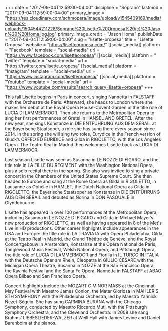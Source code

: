 +++
date = "2017-09-04T12:59:00-04:00"
discipline = "Soprano"
lastmod = "2017-09-04T12:59:00-04:00"
primary_image = "https://res.cloudinary.com/schmopera/image/upload/v1545409169/media/webhook-uploads/1504544211228/Soprano%20Lisette%20Oropesa%20(c)%20Jason%20%20Homa.jpg.jpg"
primary_image_credit = "Jason Homa"
publishDate = "2017-09-04T12:59:00-04:00"
slug = "lisette-oropesa"
title = "Lisette Oropesa"
website = "https://lisetteoropesa.com/"
[[social_media]]
platform = "Facebook"
template = "social-media"
url = "https://www.facebook.com/lisetteoropesa"
[[social_media]]
platform = " Twitter"
template = "social-media"
url = "https://twitter.com/lisette_oropesa"
[[social_media]]
platform = "Instagram"
template = "social-media"
url = "https://www.instagram.com/lisetteoropesa/"
[[social_media]]
platform = "Youtube"
template = "social-media"
url = "https://www.youtube.com/results?search_query=lisette+oropesa"
+++

This fall Lisette begins in Paris in concert, singing Nannetta in FALSTAFF with the Orchestre de Paris. Afterward, she heads to London where she makes her debut at the Royal Opera House-Covent Garden in the title role of LUCIA DI LAMMERMOOR. Then she returns to the Metropolitan Opera to sing her first performances of Gretel in HANSEL AND GRETEL. After the new year, she sings Konstanze in DIE ENTFÜHRUNG AUS DEM SERAIL at the Bayerische Staatsoper, a role she has sung there every season since 2014. In the spring she will sing two roles, Eurydice in the French version of Gluck’s ORFEO ED EURIDICE and Gilda in RIGOLETTO, with the Los Angeles Opera. The Teatro Real in Madrid then welcomes Lisette back as LUCIA DI LAMMERMOOR.

Last season Lisette was seen as Susanna in LE NOZZE DI FIGARO, and the title role in LA FILLE DU REGIMENT with the Washington National Opera, plus a solo recital there in the spring. She also was invited to sing a private concert in the Chambers of the United States Supreme Court. She then headed to Europe and sang at the Rome Opera as Gilda in RIGOLETTO, in Lausanne as Ophélie in HAMLET, the Dutch National Opera as Gilda in RIGOLETTO, the Bayerische Staatsoper as Konstanze in DIE ENTFÜHRUNG AUS DEM SERAIL and debuted as Norina in DON PASQUALE in Glyndebourne.

Lisette has appeared in over 100 performances at the Metropolitan Opera, including Susanna in LE NOZZE DI FIGARO and Gilda in Michael Mayer’s new production of RIGOLETTO, as well as having appeared in 8 of the Met's Live in HD productions. Other career highlights include appearances in the USA and Europe: the title role in LA TRAVIATA with Opera Philadelphia, Gilda at the Teatro Real in Madrid, the Grand Théâtre de Genève, and the Royal Concertgebouw in Amsterdam, Konstanze at the Opéra National de Paris, Tanglewood Music Festival, Welsh National Opera, and Pittsburgh Opera, the title role of LUCIA DI LAMMERMOOR and Fiorilla in IL TURCO IN ITALIA with the Deutsche Oper am Rhein, Cleopatra in GIULIO CESARE with the Michigan Opera Theatre, Susanna in NOZZE at the San Francisco Opera, the Ravinia Festival and the Santa Fe Opera, Nannetta in FALSTAFF at ABAO Opera Bilbao and San Francisco Opera.

Concert highlights include the MOZART C MINOR MASS at the Cincinnati May Festival with Maestro James Conlon, the Mater Gloriosa in MAHLER’S 8TH SYMPHONY with the Philadelphia Orchestra, led by Maestro Yannick Nezet-Séguin. She has sung CARMINA BURANA with the Chicago Symphony, conducted by Maestro Riccardo Muti, with the Pittsburgh Symphony Orchestra, and the Cleveland Orchestra. In 2008 she sang Brahms’ LIEBESLIEDER-WALZER at Weill Hall with James Levine and Daniel Barenboim at the pianos.
